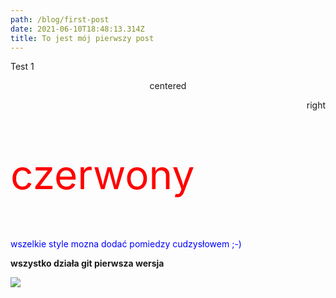 ```yaml
---
path: /blog/first-post
date: 2021-06-10T18:48:13.314Z
title: To jest mój pierwszy post
---
```

Test 1

<p align='center'>centered</p>

<p align='right'>right</p>

<p style='color: red;font-size: 4rem'>czerwony</p>

<p style='color: blue'>wszelkie style mozna dodać pomiedzy cudzysłowem ;-)</p>

**wszystko działa git pierwsza wersja**

![](assets/zdjecie.png)